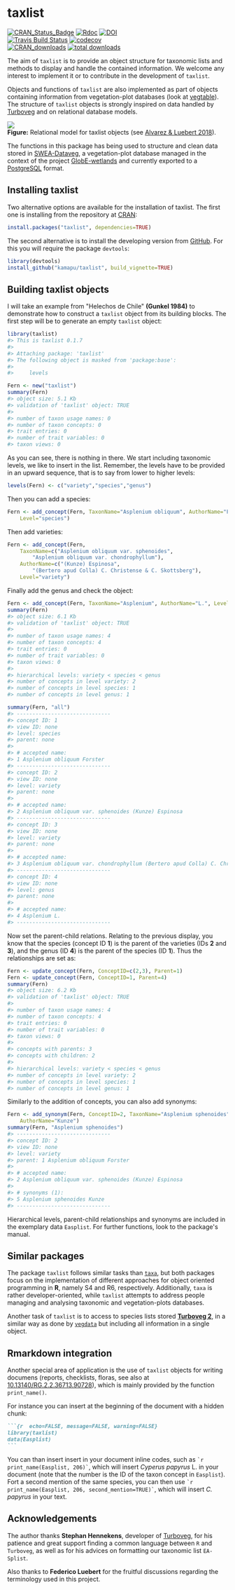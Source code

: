 
<!-- README.md is generated from README.Rmd. Please edit that file -->
<!-- Use snippet 'render_markdown' for it -->
taxlist
=======

<!-- Budges -->
[![CRAN\_Status\_Badge](http://www.r-pkg.org/badges/version/taxlist)](https://cran.r-project.org/package=taxlist) [![Rdoc](http://www.rdocumentation.org/badges/version/taxlist)](http://www.rdocumentation.org/packages/taxlist) [![DOI](https://zenodo.org/badge/54913161.svg)](https://zenodo.org/badge/latestdoi/54913161) <br> [![Travis Build Status](https://travis-ci.org/kamapu/taxlist.svg?branch=master)](https://travis-ci.org/kamapu/taxlist) [![codecov](https://codecov.io/gh/kamapu/taxlist/branch/master/graph/badge.svg)](https://codecov.io/gh/kamapu/taxlist) <br> [![CRAN\_downloads](http://cranlogs.r-pkg.org/badges/taxlist)](https://cran.r-project.org/package=taxlist) [![total downloads](http://cranlogs.r-pkg.org/badges/grand-total/taxlist)](https://cran.r-project.org/package=taxlist)

The aim of `taxlist` is to provide an object structure for taxonomic lists and methods to display and handle the contained information. We welcome any interest to implement it or to contribute in the development of `taxlist`.

Objects and functions of `taxlist` are also implemented as part of objects containing information from vegetation-plot databases (look at [vegtable](https://github.com/kamapu/vegtable)). The structure of `taxlist` objects is strongly inspired on data handled by [Turboveg](https://www.synbiosys.alterra.nl/turboveg) and on relational database models.

![](README-figures/taxlist_model.png)<br/> **Figure:** Relational model for taxlist objects (see [Alvarez & Luebert 2018](https://doi.org/10.3897/BDJ.6.e23635)).

The functions in this package has being used to structure and clean data stored in [SWEA-Dataveg](http://www.givd.info/ID/AF-00-006), a vegetation-plot database managed in the context of the project [GlobE-wetlands](https://www.wetlands-africa.de) and currently exported to a [PostgreSQL](https://www.postgresql.org) format.

Installing taxlist
------------------

Two alternative options are available for the installation of taxlist. The first one is installing from the repository at [CRAN](https://cran.r-project.org/package=taxlist):

``` r
install.packages("taxlist", dependencies=TRUE)
```

The second alternative is to install the developing version from [GitHub](https://github.com/kamapu/taxlist). For this you will require the package `devtools`:

``` r
library(devtools)
install_github("kamapu/taxlist", build_vignette=TRUE)
```

Building taxlist objects
------------------------

I will take an example from "Helechos de Chile" **(Gunkel 1984)** to demonstrate how to construct a `taxlist` object from its building blocks. The first step will be to generate an empty `taxlist` object:

``` r
library(taxlist)
#> This is taxlist 0.1.7
#> 
#> Attaching package: 'taxlist'
#> The following object is masked from 'package:base':
#> 
#>     levels

Fern <- new("taxlist")
summary(Fern)
#> object size: 5.1 Kb 
#> validation of 'taxlist' object: TRUE 
#> 
#> number of taxon usage names: 0 
#> number of taxon concepts: 0 
#> trait entries: 0 
#> number of trait variables: 0 
#> taxon views: 0
```

As you can see, there is nothing in there. We start including taxonomic levels, we like to insert in the list. Remember, the levels have to be provided in an upward sequence, that is to say from lower to higher levels:

``` r
levels(Fern) <- c("variety","species","genus")
```

Then you can add a species:

``` r
Fern <- add_concept(Fern, TaxonName="Asplenium obliquum", AuthorName="Forster",
    Level="species")
```

Then add varieties:

``` r
Fern <- add_concept(Fern,
    TaxonName=c("Asplenium obliquum var. sphenoides",
        "Asplenium obliquum var. chondrophyllum"),
    AuthorName=c("(Kunze) Espinosa",
        "(Bertero apud Colla) C. Christense & C. Skottsberg"),
    Level="variety")
```

Finally add the genus and check the object:

``` r
Fern <- add_concept(Fern, TaxonName="Asplenium", AuthorName="L.", Level="genus")
summary(Fern)
#> object size: 6.1 Kb 
#> validation of 'taxlist' object: TRUE 
#> 
#> number of taxon usage names: 4 
#> number of taxon concepts: 4 
#> trait entries: 0 
#> number of trait variables: 0 
#> taxon views: 0 
#> 
#> hierarchical levels: variety < species < genus 
#> number of concepts in level variety: 2
#> number of concepts in level species: 1
#> number of concepts in level genus: 1

summary(Fern, "all")
#> ------------------------------ 
#> concept ID: 1 
#> view ID: none 
#> level: species 
#> parent: none 
#> 
#> # accepted name: 
#> 1 Asplenium obliquum Forster 
#> ------------------------------ 
#> concept ID: 2 
#> view ID: none 
#> level: variety 
#> parent: none 
#> 
#> # accepted name: 
#> 2 Asplenium obliquum var. sphenoides (Kunze) Espinosa 
#> ------------------------------ 
#> concept ID: 3 
#> view ID: none 
#> level: variety 
#> parent: none 
#> 
#> # accepted name: 
#> 3 Asplenium obliquum var. chondrophyllum (Bertero apud Colla) C. Christense & C. Skottsberg 
#> ------------------------------ 
#> concept ID: 4 
#> view ID: none 
#> level: genus 
#> parent: none 
#> 
#> # accepted name: 
#> 4 Asplenium L. 
#> ------------------------------
```

Now set the parent-child relations. Relating to the previous display, you know that the species (concept ID **1**) is the parent of the varieties (IDs **2** and **3**), and the genus (ID **4**) is the parent of the species (ID **1**). Thus the relationships are set as:

``` r
Fern <- update_concept(Fern, ConceptID=c(2,3), Parent=1)
Fern <- update_concept(Fern, ConceptID=1, Parent=4)
summary(Fern)
#> object size: 6.2 Kb 
#> validation of 'taxlist' object: TRUE 
#> 
#> number of taxon usage names: 4 
#> number of taxon concepts: 4 
#> trait entries: 0 
#> number of trait variables: 0 
#> taxon views: 0 
#> 
#> concepts with parents: 3 
#> concepts with children: 2 
#> 
#> hierarchical levels: variety < species < genus 
#> number of concepts in level variety: 2
#> number of concepts in level species: 1
#> number of concepts in level genus: 1
```

Similarly to the addition of concepts, you can also add synonyms:

``` r
Fern <- add_synonym(Fern, ConceptID=2, TaxonName="Asplenium sphenoides",
    AuthorName="Kunze")
summary(Fern, "Asplenium sphenoides")
#> ------------------------------ 
#> concept ID: 2 
#> view ID: none 
#> level: variety 
#> parent: 1 Asplenium obliquum Forster 
#> 
#> # accepted name: 
#> 2 Asplenium obliquum var. sphenoides (Kunze) Espinosa 
#> 
#> # synonyms (1): 
#> 5 Asplenium sphenoides Kunze 
#> ------------------------------
```

Hierarchical levels, parent-child relationships and synonyms are included in the exemplary data `Easplist`. For further functions, look to the package's manual.

Similar packages
----------------

The package `taxlist` follows similar tasks than [`taxa`](https://github.com/ropensci/taxa), but both packages focus on the implementation of different approaches for object oriented programming in **R**, namely S4 and R6, respectively. Additionally, `taxa` is rather developer-oriented, while `taxlist` attempts to address people managing and analysing taxonomic and vegetation-plots databases.

Another task of `taxlist` is to access to species lists stored [**Turboveg 2**](http://www.synbiosys.alterra.nl/turboveg), in a similar way as done by [`vegdata`](https://CRAN.R-project.org/package=vegdata) but including all information in a single object.

Rmarkdown integration
---------------------

Another special area of application is the use of `taxlist` objects for writing documens (reports, checklists, floras, see also at [10.13140/RG.2.2.36713.90728](https://dx.doi.org/10.13140/RG.2.2.36713.90728)), which is mainly provided by the function `print_name()`.

For instance you can insert at the beginning of the document with a hidden chunk:

```` markdown
```{r  echo=FALSE, message=FALSE, warning=FALSE}
library(taxlist)
data(Easplist)
```
````

You can than insert insert in your document inline codes, such as <code>\`r print\_name(Easplist, 206)\`</code>, which will insert *Cyperus papyrus* L. in your document (note that the number is the ID of the taxon concept in `Easplist`). Fort a second mention of the same species, you can then use <code>\`r print\_name(Easplist, 206, second\_mention=TRUE)\`</code>, which will insert *C. papyrus* in your text.

Acknowledgements
----------------

The author thanks **Stephan Hennekens**, developer of [Turboveg](http://www.synbiosys.alterra.nl/turboveg), for his patience and great support finding a common language between `R` and `Turboveg`, as well as for his advices on formatting our taxonomic list `EA-Splist`.

Also thanks to **Federico Luebert** for the fruitful discussions regarding the terminology used in this project.
